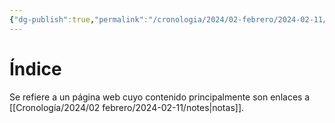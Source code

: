 ```yaml
---
{"dg-publish":true,"permalink":"/cronologia/2024/02-febrero/2024-02-11/index/","title":"Índice","tags":["término"],"created":"2024-02-11T15:22:39.614-06:00","updated":"2024-02-11T15:29:31.684-06:00"}
---
```


# Índice
Se refiere a un página web cuyo contenido principalmente son enlaces a [[Cronología/2024/02 febrero/2024-02-11/notes\|notas]].